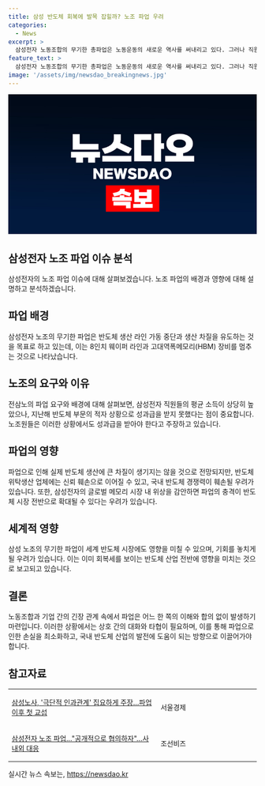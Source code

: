 ```yaml
---
title: 삼성 반도체 회복에 발목 잡힐까? 노조 파업 우려
categories:
  - News
excerpt: >
  삼성전자 노동조합의 무기한 총파업은 노동운동의 새로운 역사를 써내리고 있다. 그러나 직원의 배경과 명분을 이해하지 못하는 상황에서 반도체 부문의 성과급 문제와 글로벌 반도체 시장의 경쟁력 등을 고려할 때, 파업의 동력과 명분이 떨어진다는 비판이 나온다. 파업은 더욱 과격해질 전망이지만 고객과의 신뢰 훼손, 국내 반도체 경쟁력 훼손 등의 우려도 제기되고 있다.환경에 대한 우려가 높은 시점에서 삼성의 파업으로 인한 영향을 우려하는 목소리도 나온다.
feature_text: >
  삼성전자 노동조합의 무기한 총파업은 노동운동의 새로운 역사를 써내리고 있다. 그러나 직원의 배경과 명분을 이해하지 못하는 상황에서 반도체 부문의 성과급 문제와 글로벌 반도체 시장의 경쟁력 등을 고려할 때, 파업의 동력과 명분이 떨어진다는 비판이 나온다. 파업은 더욱 과격해질 전망이지만 고객과의 신뢰 훼손, 국내 반도체 경쟁력 훼손 등의 우려도 제기되고 있다.환경에 대한 우려가 높은 시점에서 삼성의 파업으로 인한 영향을 우려하는 목소리도 나온다.
image: '/assets/img/newsdao_breakingnews.jpg'
---
```


<p><img src="/assets/img/newsdao_breakingnews.jpg" alt="ranknews 속보" /></p>

<h2 data-ke-size="size26">삼성전자 노조 파업 이슈 분석</h2>

<p data-ke-size="size16">삼성전자의 노조 파업 이슈에 대해 살펴보겠습니다. 노조 파업의 배경과 영향에 대해 설명하고 분석하겠습니다.</p>

<h2 data-ke-size="size24">파업 배경</h2>

<p data-ke-size="size16">삼성전자 노조의 무기한 파업은 반도체 생산 라인 가동 중단과 생산 차질을 유도하는 것을 목표로 하고 있는데, 이는 8인치 웨이퍼 라인과 고대역폭메모리(HBM) 장비를 멈추는 것으로 나타났습니다.</p>

<h2 data-ke-size="size24">노조의 요구와 이유</h2>

<p data-ke-size="size16">전삼노의 파업 요구와 배경에 대해 살펴보면, 삼성전자 직원들의 평균 소득이 상당히 높았으나, 지난해 반도체 부문의 적자 상황으로 성과급을 받지 못했다는 점이 중요합니다. 노조원들은 이러한 상황에서도 성과급을 받아야 한다고 주장하고 있습니다.</p>

<h2 data-ke-size="size24">파업의 영향</h2>

<p data-ke-size="size16">파업으로 인해 실제 반도체 생산에 큰 차질이 생기지는 않을 것으로 전망되지만, 반도체 위탁생산 업체에는 신뢰 훼손으로 이어질 수 있고, 국내 반도체 경쟁력이 훼손될 우려가 있습니다. 또한, 삼성전자의 글로벌 메모리 시장 내 위상을 감안하면 파업의 충격이 반도체 시장 전반으로 확대될 수 있다는 우려가 있습니다.</p>

<h2 data-ke-size="size24">세계적 영향</h2>

<p data-ke-size="size16">삼성 노조의 무기한 파업이 세계 반도체 시장에도 영향을 미칠 수 있으며, 기회를 놓치게 될 우려가 있습니다. 이는 이미 회복세를 보이는 반도체 산업 전반에 영향을 미치는 것으로 보고되고 있습니다.</p>

<h2 data-ke-size="size24">결론</h2>

<p data-ke-size="size16">노동조합과 기업 간의 긴장 관계 속에서 파업은 어느 한 쪽의 이해와 합의 없이 발생하기 마련입니다. 이러한 상황에서는 상호 간의 대화와 타협이 필요하며, 이를 통해 파업으로 인한 손실을 최소화하고, 국내 반도체 산업의 발전에 도움이 되는 방향으로 이끌어가야 합니다.</p>

<h2 data-ke-size="size24">참고자료</h2>

<table width="624">
<tbody>
<tr>
<td width="362">
<p><a href="https://www.sedaily.com/NewsView/22SPS0FMHG">삼성노사, '극단적 인과관계' 집요하게 주장…파업 이후 첫 교섭</a></p>
</td>
<td width="241">
<p>서울경제</p>
</td>
</tr>
<tr>
<td width="362">
<p><a href="https://biz.chosun.com/site/data/html_dir/2022/04/11/2022041101258.html">삼성전자 노조 파업…"공개적으로 협의하자"…사내외 대응</a></p>
</td>
<td width="241">
<p>조선비즈</p>
</td>
</tr>
</tbody>
</table>
실시간 뉴스 속보는, <a href="https://newsdao.kr" rel="dofollow">https://newsdao.kr</a>


